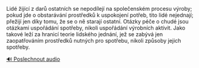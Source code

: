 
Lidé žijící z darů ostatních se nepodílejí na společenském procesu výroby; pokud jde o obstarávání prostředků k uspokojení potřeb, tito lidé nejednají; přežijí jen díky tomu, že se o ně starají ostatní. Otázky péče o chudé jsou otázkami uspořádání spotřeby, nikoli uspořádání výrobních aktivit. Jako takové leží za hranicí teorie lidského jednání, jež se zabývá jen zaopatřováním prostředků nutných pro spotřebu, nikoli způsoby jejich spotřeby.

[🔊 Poslechnout audio](/data/7-paragraphs/audio/chapter_108/para_006-Lid-ijc-z-dar-ostatnch-se-nepodlej-na-spol.mp3)
